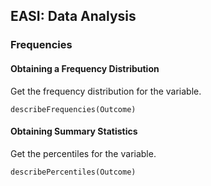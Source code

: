 
## EASI: Data Analysis

### Frequencies

####  Obtaining a Frequency Distribution

Get the frequency distribution for the variable.

```{r}
describeFrequencies(Outcome)
```

#### Obtaining Summary Statistics

Get the percentiles for the variable.

```{r}
describePercentiles(Outcome)
```
